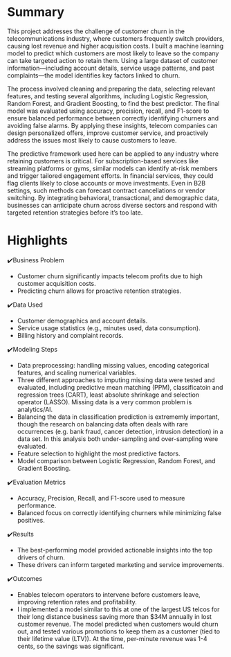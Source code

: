 # Summary
This project addresses the challenge of customer churn in the telecommunications industry, where customers frequently switch providers, causing lost revenue and higher acquisition costs. I built a machine learning model to predict which customers are most likely to leave so the company can take targeted action to retain them. Using a large dataset of customer information—including account details, service usage patterns, and past complaints—the model identifies key factors linked to churn.

The process involved cleaning and preparing the data, selecting relevant features, and testing several algorithms, including Logistic Regression, Random Forest, and Gradient Boosting, to find the best predictor. The final model was evaluated using accuracy, precision, recall, and F1-score to ensure balanced performance between correctly identifying churners and avoiding false alarms. By applying these insights, telecom companies can design personalized offers, improve customer service, and proactively address the issues most likely to cause customers to leave.

The predictive framework used here can be applied to any industry where retaining customers is critical. For subscription-based services like streaming platforms or gyms, similar models can identify at-risk members and trigger tailored engagement efforts. In financial services, they could flag clients likely to close accounts or move investments. Even in B2B settings, such methods can forecast contract cancellations or vendor switching. By integrating behavioral, transactional, and demographic data, businesses can anticipate churn across diverse sectors and respond with targeted retention strategies before it’s too late.

# Highlights

:heavy_check_mark:Business Problem
  * Customer churn significantly impacts telecom profits due to high customer acquisition costs.
  * Predicting churn allows for proactive retention strategies.

:heavy_check_mark:Data Used
  * Customer demographics and account details.
  * Service usage statistics (e.g., minutes used, data consumption).
  * Billing history and complaint records.

:heavy_check_mark:Modeling Steps
  * Data preprocessing: handling missing values, encoding categorical features, and scaling numerical variables.
  * Three different approaches to imputing missing data were tested and evaluated, including predictive mean matching (PPM), classificatoin and regression trees (CART), least absolute shrinkage and selection operator
 (LASSO).  Missing data is a very common problem is analytics/AI.
  * Balancing the data in classification prediction is extrememly important, though the research on balancing data often deals with rare occurrences (e.g. bank fraud, cancer detection, intrusion detection) in a data set. In this analysis both under-sampling and over-sampling were evaluated.
  * Feature selection to highlight the most predictive factors.
  * Model comparison between Logistic Regression, Random Forest, and Gradient Boosting.

:heavy_check_mark:Evaluation Metrics
  * Accuracy, Precision, Recall, and F1-score used to measure performance.
  * Balanced focus on correctly identifying churners while minimizing false positives.

:heavy_check_mark:Results
  * The best-performing model provided actionable insights into the top drivers of churn.
  * These drivers can inform targeted marketing and service improvements.

:heavy_check_mark:Outcomes 
  * Enables telecom operators to intervene before customers leave, improving retention rates and profitability.
  * I implemented a model similar to this at one of the largest US telcos for their long distance business saving more than $34M annually in lost customer revenue. The model predicted when customers would churn out, and tested various promotions to keep them as a customer (tied to their lifetime value (LTV)). At the time, per-minute revenue was 1-4 cents, so the savings was significant.


